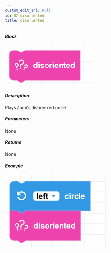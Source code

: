 ```yaml
---
custom_edit_url: null
id: 07-disoriented
title: disoriented
---
```


##### Block

![disoriented image](disoriented.png)

##### Description

Plays Zumi's disoriented noise

##### Parameters

None

##### Returns

None

##### Example

![disoriented example](disoriented_example.png)
